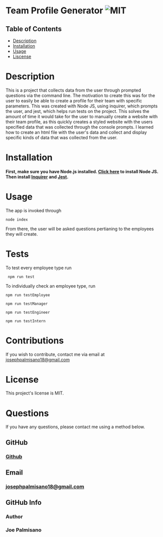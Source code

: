 
   # Team Profile Generator ![MIT](https://img.shields.io/badge/License-MIT-blue.svg)

  ## Table of Contents
  * [Description](#description)
  * [Installation](#installation)
  * [Usage](#usage)
  * [Liscense](#license)
  
  # Description 
  This is a project that collects data from the user through prompted questions via the command line. The motivation to create this was for the user to easily be able to create a profile for their team with specific parameters. This was created with Node JS, using inquirer, which prompts the user, and jest, which helps run tests on the project. This solves the amount of time it would take for the user to manually create a website with their team profile, as this quickly creates a styled website with the users specified data that was collected through the console prompts. I learned how to create an html file with the user's data and collect and display specific kinds of data that was collected from the user. 
  
  # Installation
   #### First, make sure you have Node.js installed. [Click here](https://nodejs.org/en/download/) to install Node JS. Then install [Inquirer](https://www.npmjs.com/package/inquirer) and [Jest](https://www.npmjs.com/package/jest).

  # Usage
   The app is invoked through
   ```
   node index
   ```
   From there, the user will be asked questions pertianing to the employees they will create.

  # Tests
  To test every employee type run
  ```
   npm run test
   ```
   To individually check an employee type, run
   
   ```
   npm run testEmployee
   ```
   ```
   npm run testManager
   ```
   ```
   npm run testEngineer
   ```
   ```
   npm run testIntern
   ```


  # Contributions
  If you wish to contribute, contact me via email at josephpalmisano18@gmail.com

  # License
  This project's license is MIT.

  


  # Questions
  If you have any questions, please contact me using a method below.   
  ## GitHub
   ### [Github](https://github.com/joepamedia/)

   ## Email
   ### josephpalmisano18@gmail.com
   ## GitHub Info 
   ### Author
   ### Joe Palmisano

  
  
    
    
    
    
    
    
